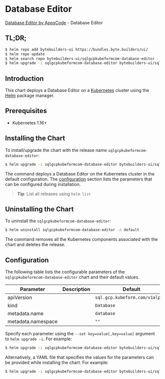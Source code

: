 # Database Editor

[Database Editor by AppsCode](https://byte.builders) - Database Editor

## TL;DR;

```bash
$ helm repo add bytebuilders-ui https://bundles.byte.builders/ui/
$ helm repo update
$ helm search repo bytebuilders-ui/sqlgcpkubeformcom-database-editor --version=v0.4.17
$ helm upgrade -i sqlgcpkubeformcom-database-editor bytebuilders-ui/sqlgcpkubeformcom-database-editor -n default --create-namespace --version=v0.4.17
```

## Introduction

This chart deploys a Database Editor on a [Kubernetes](http://kubernetes.io) cluster using the [Helm](https://helm.sh) package manager.

## Prerequisites

- Kubernetes 1.16+

## Installing the Chart

To install/upgrade the chart with the release name `sqlgcpkubeformcom-database-editor`:

```bash
$ helm upgrade -i sqlgcpkubeformcom-database-editor bytebuilders-ui/sqlgcpkubeformcom-database-editor -n default --create-namespace --version=v0.4.17
```

The command deploys a Database Editor on the Kubernetes cluster in the default configuration. The [configuration](#configuration) section lists the parameters that can be configured during installation.

> **Tip**: List all releases using `helm list`

## Uninstalling the Chart

To uninstall the `sqlgcpkubeformcom-database-editor`:

```bash
$ helm uninstall sqlgcpkubeformcom-database-editor -n default
```

The command removes all the Kubernetes components associated with the chart and deletes the release.

## Configuration

The following table lists the configurable parameters of the `sqlgcpkubeformcom-database-editor` chart and their default values.

|     Parameter      | Description |                  Default                   |
|--------------------|-------------|--------------------------------------------|
| apiVersion         |             | <code>sql.gcp.kubeform.com/v1alpha1</code> |
| kind               |             | <code>Database</code>                      |
| metadata.name      |             | <code>database</code>                      |
| metadata.namespace |             | <code>""</code>                            |


Specify each parameter using the `--set key=value[,key=value]` argument to `helm upgrade -i`. For example:

```bash
$ helm upgrade -i sqlgcpkubeformcom-database-editor bytebuilders-ui/sqlgcpkubeformcom-database-editor -n default --create-namespace --version=v0.4.17 --set apiVersion=sql.gcp.kubeform.com/v1alpha1
```

Alternatively, a YAML file that specifies the values for the parameters can be provided while
installing the chart. For example:

```bash
$ helm upgrade -i sqlgcpkubeformcom-database-editor bytebuilders-ui/sqlgcpkubeformcom-database-editor -n default --create-namespace --version=v0.4.17 --values values.yaml
```

